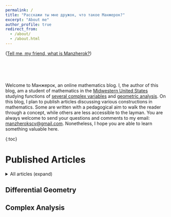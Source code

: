 ```yaml
---
permalink: /
title: "Расскажи ты мне дружок, что такое Манжерок?"
excerpt: "About me"
author_profile: true
redirect_from: 
  - /about/
  - /about.html
---
```


([Tell me, my friend, what is Manzherok?](https://www.youtube.com/watch?v=opXFUqsZIbc))

\
\
\
\
Welcome to Манжерок, an online mathematics blog. I, the author of this blog, am a student of mathematics in the [Midwestern United States](https://en.wikipedia.org/wiki/Midwestern_United_States) studying functions of [several complex variables](https://en.wikipedia.org/wiki/Function_of_several_complex_variables) and [geometric analysis](https://en.wikipedia.org/wiki/Geometric_analysis). On this blog, I plan to publish articles discussing various constructions in mathematics. Some are written with a pedagogical aim to walk the reader through a concept, while others are less accessible to the layman. You are always welcome to send your questions and comments to my email: manzherokscv@gmail.com. Nonetheless, I hope you are able to learn something valuable here. 

{:toc}
# Published Articles
<details>
<summary> All articles (expand)</summary>
  
  - (October 11, 2021) [A Walk Through Paracompactness](https://en.wikipedia.org/wiki/Function_of_several_complex_variables)
</details>

## Differential Geometry

## Complex Analysis
